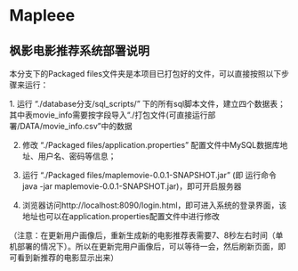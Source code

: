 # Mapleee
## 枫影电影推荐系统部署说明

<p>本分支下的Packaged files文件夹是本项目已打包好的文件，可以直接按照以下步骤来运行：</p>
1. 运行 “./database分支/sql_scripts/” 下的所有sql脚本文件，建立四个数据表；
   其中表movie_info需要按字段导入“./打包文件(可直接运行部署/DATA/movie_info.csv”中的数据

2. 修改 “./Packaged files/application.properties” 配置文件中MySQL数据库地址、用户名、密码等信息；

3. 运行 “./Packaged files/maplemovie-0.0.1-SNAPSHOT.jar”
	(即 运行命令 java -jar maplemovie-0.0.1-SNAPSHOT.jar)，即可开启服务器

4. 浏览器访问http://localhost:8090/login.html，即可进入系统的登录界面，该地址也可以在application.properties配置文件中进行修改

（注意：在更新用户画像后，重新生成新的电影推荐表需要7、8秒左右时间（单机部署的情况下）。所以在更新完用户画像后，可以等待一会，然后刷新页面，即可看到新推荐的电影显示出来）
